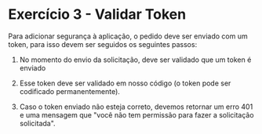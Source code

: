 # Exercício 3 - Validar Token

Para adicionar segurança à aplicação, o pedido deve ser enviado com um token,
para isso devem ser seguidos os seguintes passos:

1. No momento do envio da solicitação, deve ser validado que um token é enviado

2. Esse token deve ser validado em nosso código (o token pode ser codificado
permanentemente).

3. Caso o token enviado não esteja correto, devemos retornar um erro 401 e uma
mensagem que "você não tem permissão para fazer a solicitação solicitada".
